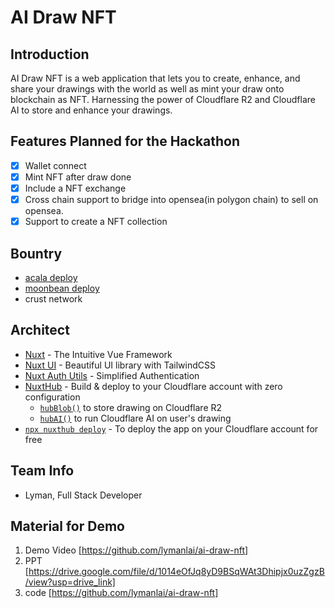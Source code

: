 # AI Draw NFT

## Introduction

AI Draw NFT is a web application that lets you to create, enhance, and share your drawings with the world as well as mint your draw onto blockchain as NFT. Harnessing the power of Cloudflare R2 and Cloudflare AI to store and enhance your drawings.

## Features Planned for the Hackathon

- [x] Wallet connect
- [x] Mint NFT after draw done
- [x] Include a NFT exchange
- [x] Cross chain support to bridge into opensea(in polygon chain) to sell on opensea.
- [x] Support to create a NFT collection

## Bountry

* [acala deploy](https://blockscout.acala.network/address/0x8fc379308ca230f922c50af7b17139e40c701e15)
* [moonbean deploy](https://moonbase.moonscan.io/address/0x7b454ef73abc93ff775c3291a72b138822f955da)
* crust network

## Architect

- [Nuxt](https://nuxt.com) - The Intuitive Vue Framework
- [Nuxt UI](https://github.com/nuxt/ui) - Beautiful UI library with TailwindCSS
- [Nuxt Auth Utils](https://github.com/Atinux/nuxt-auth-utils) - Simplified Authentication
- [NuxtHub](https://hub.nuxt.com) - Build & deploy to your Cloudflare account with zero configuration
  - [`hubBlob()`](https://hub.nuxt.com/docs/features/blob) to store drawing on Cloudflare R2
  - [`hubAI()`](https://hub.nuxt.com/docs/features/ai) to run Cloudflare AI on user's drawing
- [`npx nuxthub deploy`](https://github.com/nuxt-hub/cli) - To deploy the app on your Cloudflare account for free

## Team Info

* Lyman, Full Stack Developer

## Material for Demo

1. Demo Video [https://github.com/lymanlai/ai-draw-nft]
2. PPT [https://drive.google.com/file/d/1014eOfJq8yD9BSqWAt3Dhipjx0uzZgzB/view?usp=drive_link]
3. code [https://github.com/lymanlai/ai-draw-nft]
